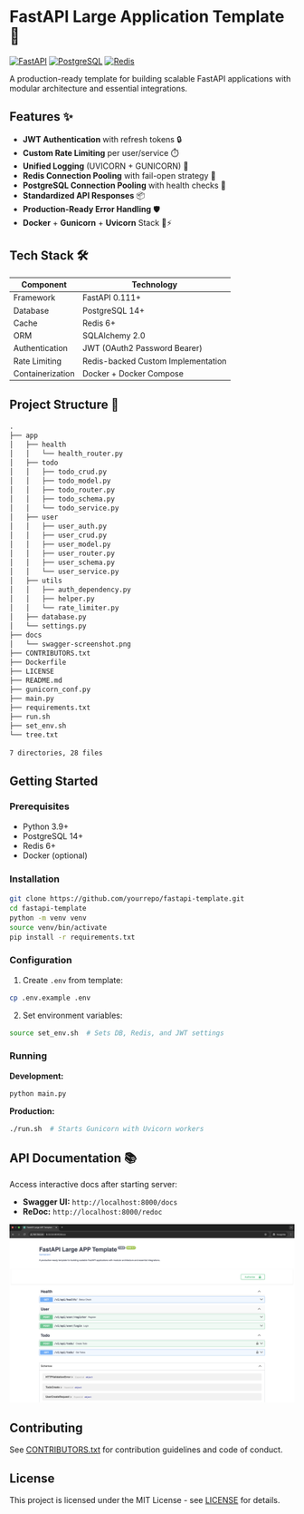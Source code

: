 # FastAPI Large Application Template 🚀

[![FastAPI](https://img.shields.io/badge/FastAPI-005571?style=for-the-badge&logo=fastapi)](https://fastapi.tiangolo.com)
[![PostgreSQL](https://img.shields.io/badge/PostgreSQL-316192?style=for-the-badge&logo=postgresql&logoColor=white)](https://www.postgresql.org/)
[![Redis](https://img.shields.io/badge/Redis-DC382D?style=for-the-badge&logo=redis&logoColor=white)](https://redis.io/)

A production-ready template for building scalable FastAPI applications with modular architecture and essential integrations.

## Features ✨

- **JWT Authentication** with refresh tokens 🔒
- **Custom Rate Limiting** per user/service ⏱️
- **Unified Logging** (UVICORN + GUNICORN) 📝
- **Redis Connection Pooling** with fail-open strategy 🧠
- **PostgreSQL Connection Pooling** with health checks 🐘
- **Standardized API Responses** 📦
- **Production-Ready Error Handling** 🛡️
- **Docker** + **Gunicorn** + **Uvicorn** Stack 🐳⚡

## Tech Stack 🛠️

| Component              | Technology                          |
|------------------------|-------------------------------------|
| Framework              | FastAPI 0.111+                      |
| Database               | PostgreSQL 14+                      |
| Cache                  | Redis 6+                            |
| ORM                    | SQLAlchemy 2.0                      |
| Authentication         | JWT (OAuth2 Password Bearer)        |
| Rate Limiting          | Redis-backed Custom Implementation  |
| Containerization       | Docker + Docker Compose             |

## Project Structure 🌳

<!-- TREE_START -->
```
.
├── app
│   ├── health
│   │   └── health_router.py
│   ├── todo
│   │   ├── todo_crud.py
│   │   ├── todo_model.py
│   │   ├── todo_router.py
│   │   ├── todo_schema.py
│   │   └── todo_service.py
│   ├── user
│   │   ├── user_auth.py
│   │   ├── user_crud.py
│   │   ├── user_model.py
│   │   ├── user_router.py
│   │   ├── user_schema.py
│   │   └── user_service.py
│   ├── utils
│   │   ├── auth_dependency.py
│   │   ├── helper.py
│   │   └── rate_limiter.py
│   ├── database.py
│   └── settings.py
├── docs
│   └── swagger-screenshot.png
├── CONTRIBUTORS.txt
├── Dockerfile
├── LICENSE
├── README.md
├── gunicorn_conf.py
├── main.py
├── requirements.txt
├── run.sh
├── set_env.sh
└── tree.txt

7 directories, 28 files
```
<!-- TREE_END -->


## Getting Started

### Prerequisites

- Python 3.9+
- PostgreSQL 14+
- Redis 6+
- Docker (optional)

### Installation

```bash
git clone https://github.com/yourrepo/fastapi-template.git
cd fastapi-template
python -m venv venv
source venv/bin/activate
pip install -r requirements.txt
```

### Configuration

1. Create `.env` from template:
```bash
cp .env.example .env
```

2. Set environment variables:
```bash
source set_env.sh  # Sets DB, Redis, and JWT settings
```

### Running

**Development:**
```bash
python main.py
```

**Production:**
```bash
./run.sh  # Starts Gunicorn with Uvicorn workers
```

## API Documentation 📚

Access interactive docs after starting server:
- **Swagger UI:** `http://localhost:8000/docs`
- **ReDoc:** `http://localhost:8000/redoc`

![API Documentation Preview](docs/swagger-screenshot.png)

## Contributing

See [CONTRIBUTORS.txt](CONTRIBUTORS.txt) for contribution guidelines and code of conduct.

## License

This project is licensed under the MIT License - see [LICENSE](LICENSE) for details.
